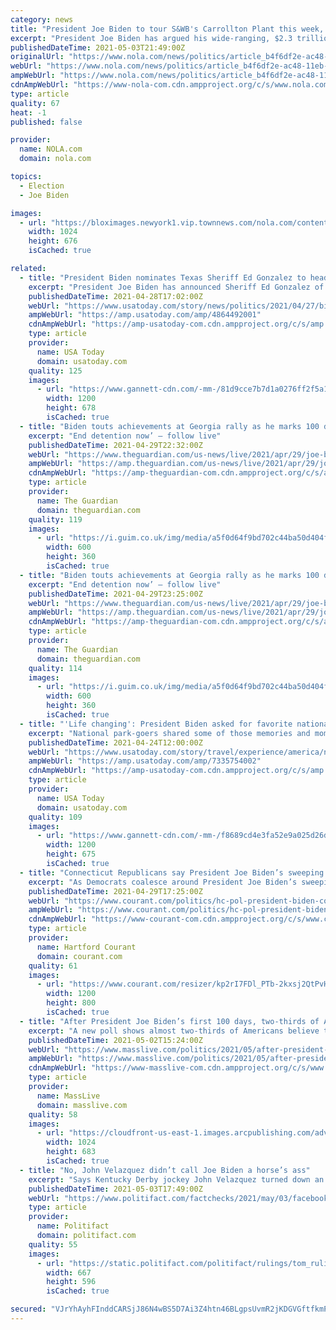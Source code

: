 ```yaml
---
category: news
title: "President Joe Biden to tour S&WB's Carrollton Plant this week, according to White House"
excerpt: "President Joe Biden has argued his wide-ranging, $2.3 trillion infrastructure plan is a solution to decades of underinvestment in roads, pipes and other major projects throughout the country."
publishedDateTime: 2021-05-03T21:49:00Z
originalUrl: "https://www.nola.com/news/politics/article_b4f6df2e-ac48-11eb-8e6f-bf71074b3739.html"
webUrl: "https://www.nola.com/news/politics/article_b4f6df2e-ac48-11eb-8e6f-bf71074b3739.html"
ampWebUrl: "https://www.nola.com/news/politics/article_b4f6df2e-ac48-11eb-8e6f-bf71074b3739.amp.html"
cdnAmpWebUrl: "https://www-nola-com.cdn.ampproject.org/c/s/www.nola.com/news/politics/article_b4f6df2e-ac48-11eb-8e6f-bf71074b3739.amp.html"
type: article
quality: 67
heat: -1
published: false

provider:
  name: NOLA.com
  domain: nola.com

topics:
  - Election
  - Joe Biden

images:
  - url: "https://bloximages.newyork1.vip.townnews.com/nola.com/content/tncms/assets/v3/editorial/9/0c/90cab378-25c5-11eb-b2be-476e690edf48/5df57e8ab9e25.image.jpg?resize=1024%2C676"
    width: 1024
    height: 676
    isCached: true

related:
  - title: "President Biden nominates Texas Sheriff Ed Gonzalez to head ICE"
    excerpt: "President Joe Biden has announced Sheriff Ed Gonzalez of Harris County, Texas, as his nominee for director of Immigration and Customs Enforcement. He was included on a list of 11 nominations for key national security positions."
    publishedDateTime: 2021-04-28T17:02:00Z
    webUrl: "https://www.usatoday.com/story/news/politics/2021/04/27/biden-names-harris-county-sheriff-ed-gonzalez-head-ice/4864492001/"
    ampWebUrl: "https://amp.usatoday.com/amp/4864492001"
    cdnAmpWebUrl: "https://amp-usatoday-com.cdn.ampproject.org/c/s/amp.usatoday.com/amp/4864492001"
    type: article
    provider:
      name: USA Today
      domain: usatoday.com
    quality: 125
    images:
      - url: "https://www.gannett-cdn.com/-mm-/81d9cce7b7d1a0276ff2f5a1f631b49764f09684/c=0-229-3061-1958/local/-/media/2017/01/31/USATODAY/USATODAY/636214873441033287-USP-NFL-SUPER-BOWL-LI-SECURITY-PRESS-CONFERENCE-88450154.JPG?auto=webp&format=pjpg&width=1200"
        width: 1200
        height: 678
        isCached: true
  - title: "Biden touts achievements at Georgia rally as he marks 100 days as president – live"
    excerpt: "End detention now’ – follow live"
    publishedDateTime: 2021-04-29T22:32:00Z
    webUrl: "https://www.theguardian.com/us-news/live/2021/apr/29/joe-biden-speech-100-days-covid-coronavirus-vaccines-latest?page=with:block-608b0e4e8f0874ac77453fda"
    ampWebUrl: "https://amp.theguardian.com/us-news/live/2021/apr/29/joe-biden-speech-100-days-covid-coronavirus-vaccines-latest"
    cdnAmpWebUrl: "https://amp-theguardian-com.cdn.ampproject.org/c/s/amp.theguardian.com/us-news/live/2021/apr/29/joe-biden-speech-100-days-covid-coronavirus-vaccines-latest"
    type: article
    provider:
      name: The Guardian
      domain: theguardian.com
    quality: 119
    images:
      - url: "https://i.guim.co.uk/img/media/a5f0d64f9bd702c44ba50d404f7d894f6e39cc64/0_222_4862_2917/master/4862.jpg?width=300&quality=45&auto=format&fit=max&dpr=2&s=787b2730ae0133e578be8022776ba688"
        width: 600
        height: 360
        isCached: true
  - title: "Biden touts achievements at Georgia rally as he marks 100 days as president – as it happened"
    excerpt: "End detention now’ – follow live"
    publishedDateTime: 2021-04-29T23:25:00Z
    webUrl: "https://www.theguardian.com/us-news/live/2021/apr/29/joe-biden-speech-100-days-covid-coronavirus-vaccines-latest?page=with:block-608b14378f08300738403647"
    ampWebUrl: "https://amp.theguardian.com/us-news/live/2021/apr/29/joe-biden-speech-100-days-covid-coronavirus-vaccines-latest"
    cdnAmpWebUrl: "https://amp-theguardian-com.cdn.ampproject.org/c/s/amp.theguardian.com/us-news/live/2021/apr/29/joe-biden-speech-100-days-covid-coronavirus-vaccines-latest"
    type: article
    provider:
      name: The Guardian
      domain: theguardian.com
    quality: 114
    images:
      - url: "https://i.guim.co.uk/img/media/a5f0d64f9bd702c44ba50d404f7d894f6e39cc64/0_222_4862_2917/master/4862.jpg?width=300&quality=45&auto=format&fit=max&dpr=2&s=787b2730ae0133e578be8022776ba688"
        width: 600
        height: 360
        isCached: true
  - title: "'Life changing': President Biden asked for favorite national park memories, and they were heartwarming"
    excerpt: "National park-goers shared some of those memories and moments on Twitter this week in honor of National Park Week, which runs through Sunday and is celebrated by the National Park Foundation each April."
    publishedDateTime: 2021-04-24T12:00:00Z
    webUrl: "https://www.usatoday.com/story/travel/experience/america/national-parks/2021/04/24/national-park-week-twitter-memories-joe-biden-yellowstone-zion/7335754002/"
    ampWebUrl: "https://amp.usatoday.com/amp/7335754002"
    cdnAmpWebUrl: "https://amp-usatoday-com.cdn.ampproject.org/c/s/amp.usatoday.com/amp/7335754002"
    type: article
    provider:
      name: USA Today
      domain: usatoday.com
    quality: 109
    images:
      - url: "https://www.gannett-cdn.com/-mm-/f8689cd4e3fa52e9a025d26db599d5f77cd587a1/c=0-296-5168-3203/local/-/media/2021/02/25/USATODAY/usatsports/GettyImages-669737652.jpg?auto=webp&format=pjpg&width=1200"
        width: 1200
        height: 675
        isCached: true
  - title: "Connecticut Republicans say President Joe Biden’s sweeping plans would spend too much, too quickly"
    excerpt: "As Democrats coalesce around President Joe Biden’s sweeping plans, Republicans in Connecticut and elsewhere say they think the president is spending too much too quickly."
    publishedDateTime: 2021-04-29T17:25:00Z
    webUrl: "https://www.courant.com/politics/hc-pol-president-biden-connecticut-republicans-reaction-20210429-fhlzemwvibgfvjpnmerf7owniu-story.html"
    ampWebUrl: "https://www.courant.com/politics/hc-pol-president-biden-connecticut-republicans-reaction-20210429-fhlzemwvibgfvjpnmerf7owniu-story.html?outputType=amp"
    cdnAmpWebUrl: "https://www-courant-com.cdn.ampproject.org/c/s/www.courant.com/politics/hc-pol-president-biden-connecticut-republicans-reaction-20210429-fhlzemwvibgfvjpnmerf7owniu-story.html?outputType=amp"
    type: article
    provider:
      name: Hartford Courant
      domain: courant.com
    quality: 61
    images:
      - url: "https://www.courant.com/resizer/kp2rI7FDl_PTb-2kxsj2QtPvHNM=/1200x0/top/cloudfront-us-east-1.images.arcpublishing.com/tronc/4TTXR4G4RCSMT7TPMONQ4CKPDA.jpg"
        width: 1200
        height: 800
        isCached: true
  - title: "After President Joe Biden’s first 100 days, two-thirds of Americans believe US headed in right direction"
    excerpt: "A new poll shows almost two-thirds of Americans believe the country is headed in the right direction after President Joe Biden ’s first 100 days in office. The newest ABC News/Ipsos shows 64% are optimistic a few days after Biden reached the early milestone and just as the nationwide COVID-19 vaccination effort has significantly reduced deaths,"
    publishedDateTime: 2021-05-02T15:24:00Z
    webUrl: "https://www.masslive.com/politics/2021/05/after-president-joe-bidens-first-100-days-two-thirds-of-americans-believe-us-headed-in-right-direction.html"
    ampWebUrl: "https://www.masslive.com/politics/2021/05/after-president-joe-bidens-first-100-days-two-thirds-of-americans-believe-us-headed-in-right-direction.html?outputType=amp"
    cdnAmpWebUrl: "https://www-masslive-com.cdn.ampproject.org/c/s/www.masslive.com/politics/2021/05/after-president-joe-bidens-first-100-days-two-thirds-of-americans-believe-us-headed-in-right-direction.html?outputType=amp"
    type: article
    provider:
      name: MassLive
      domain: masslive.com
    quality: 58
    images:
      - url: "https://cloudfront-us-east-1.images.arcpublishing.com/advancelocal/AA7RDVDVBRHTVHZZIYNBYVBHAQ.jpg"
        width: 1024
        height: 683
        isCached: true
  - title: "No, John Velazquez didn’t call Joe Biden a horse’s ass"
    excerpt: "Says Kentucky Derby jockey John Velazquez turned down an invitation to the White House and said, “if I wanted to see a horse’s ass I would of came in second.” John Velazquez didn’t say this and he hasn’t been invited to the White House,"
    publishedDateTime: 2021-05-03T17:49:00Z
    webUrl: "https://www.politifact.com/factchecks/2021/may/03/facebook-posts/no-john-velazquez-didnt-call-joe-biden-horses-ass/"
    type: article
    provider:
      name: Politifact
      domain: politifact.com
    quality: 55
    images:
      - url: "https://static.politifact.com/politifact/rulings/tom_ruling_pof.png"
        width: 667
        height: 596
        isCached: true

secured: "VJrYhAyhFInddCARSjJ86N4wBS5D7Ai3Z4htn46BLgpsUvmR2jKDGVGftfkmPTahRw2I5VTSfnfv/xBkq0gmQn+oE1pItw8Z4TXsIEsTMd+Wx87lQK7LkyGXr7ZFwmZN54d+Bcxv0LPLDTJs9bnzuqNNmMwPCMuiLn+UXnYMjacLaIcVtwNO0TdS7wv+RzfhJBqPtadhbhkG6X9bEa70OrlS7580uL8lEuIuVN+IfhPU271jqzN80N2E8FdyQfTFU6VTJ+nM+XFQ+iw8+HlVwSmjHeFRrv7CDuVowK3wv7phas8E5aHFUD6h1+EYzC0p+tfsJaTkKKr01egnn07gMVRKn9c4k7z8YqNXurfqjWI=;kRXvTkcNc4QD/iZD9LHZag=="
---
```


